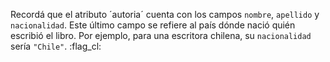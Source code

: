 Recordá que el atributo ´autoria´ cuenta con los campos `nombre`, `apellido` y `nacionalidad`. Este último campo se refiere al país dónde nació quién escribió el libro. Por ejemplo, para una escritora chilena, su `nacionalidad` sería `"Chile"`. :flag_cl:
